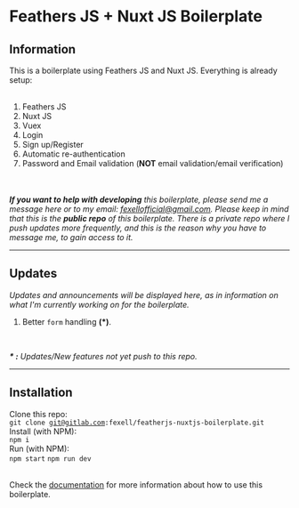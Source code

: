 <h1> Feathers JS + Nuxt JS Boilerplate </h1>
  
<h2>Information</h2>
This is a boilerplate using Feathers JS and Nuxt JS. Everything is already setup:<br /><br />
<ol>
<li>Feathers JS</li>
<li>Nuxt JS</li>
<li>Vuex</li>
<li>Login</li>
<li>Sign up/Register</li>
<li>Automatic re-authentication</li>
<li>Password and Email validation (<b>NOT</b> email validation/email verification)</li>
</ol>
<br />
<br />
<i>
<strong>If you want to help with developing</strong> this boilerplate, please send me a message here or to my email: 
<a href="mailto:fexellofficial@gmail.com">fexellofficial@gmail.com</a>. Please keep in mind that this is the <strong>public repo</strong> of this boilerplate. There is 
a private repo where I push updates more frequently, and this is the reason why you have to message me, to gain access to it.
</i>

<hr />
<h2>Updates</h2>
<i>Updates and announcements will be displayed here, as in information on what I'm currently working on for the boilerplate.</i>
<ol>
<li>Better <code>form</code> handling <strong>(*)</strong>.</li>
</ol>
<br />

<i><b>* :</b> Updates/New features not yet push to this repo.</i>

<hr />
<h2>Installation</h2>

Clone this repo:<br />
<code>git clone git@gitlab.com:fexell/featherjs-nuxtjs-boilerplate.git</code><br />
Install (with NPM):<br />
<code>npm i</code><br />
Run (with NPM):<br />
<code>npm start</code>
<code>npm run dev</code>
<br />
<br />

Check the [documentation](https://gitlab.com/fexell/featherjs-nuxtjs-boilerplate/wikis/Documentation) for more information about how to use this boilerplate.
